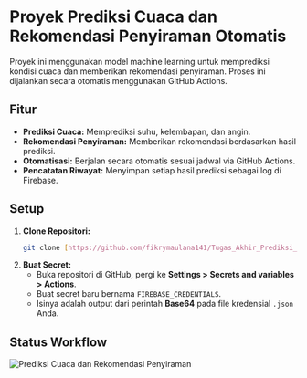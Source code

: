 # Proyek Prediksi Cuaca dan Rekomendasi Penyiraman Otomatis

Proyek ini menggunakan model machine learning untuk memprediksi kondisi cuaca dan memberikan rekomendasi penyiraman. Proses ini dijalankan secara otomatis menggunakan GitHub Actions.

## Fitur
- **Prediksi Cuaca:** Memprediksi suhu, kelembapan, dan angin.
- **Rekomendasi Penyiraman:** Memberikan rekomendasi berdasarkan hasil prediksi.
- **Otomatisasi:** Berjalan secara otomatis sesuai jadwal via GitHub Actions.
- **Pencatatan Riwayat:** Menyimpan setiap hasil prediksi sebagai log di Firebase.

## Setup
1. **Clone Repositori:**
   ```bash
   git clone [https://github.com/fikrymaulana141/Tugas_Akhir_Prediksi_Cuaca_dan_Rekomendasi_Penyiraman.git](https://github.com/fikrymaulana141/Tugas_Akhir_Prediksi_Cuaca_dan_Rekomendasi_Penyiraman.git)
   ```
2. **Buat Secret:**
   - Buka repositori di GitHub, pergi ke **Settings > Secrets and variables > Actions**.
   - Buat secret baru bernama `FIREBASE_CREDENTIALS`.
   - Isinya adalah output dari perintah **Base64** pada file kredensial `.json` Anda.

## Status Workflow
![Prediksi Cuaca dan Rekomendasi Penyiraman](https://github.com/fikrymaulana141/Tugas_Akhir_Prediksi_Cuaca_dan_Rekomendasi_Penyiraman/actions/workflows/run_prediction.yml/badge.svg)
